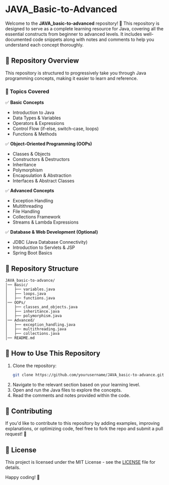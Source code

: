 # JAVA_Basic-to-Advanced

Welcome to the **JAVA_basic-to-advanced** repository! 🚀 This repository is designed to serve as a complete learning resource for Java, covering all the essential constructs from beginner to advanced levels. It includes well-documented code snippets along with notes and comments to help you understand each concept thoroughly.

## 📌 Repository Overview
This repository is structured to progressively take you through Java programming concepts, making it easier to learn and reference.

### 🔹 Topics Covered
✅ **Basic Concepts**
- Introduction to Java
- Data Types & Variables
- Operators & Expressions
- Control Flow (if-else, switch-case, loops)
- Functions & Methods

✅ **Object-Oriented Programming (OOPs)**
- Classes & Objects
- Constructors & Destructors
- Inheritance
- Polymorphism
- Encapsulation & Abstraction
- Interfaces & Abstract Classes

✅ **Advanced Concepts**
- Exception Handling
- Multithreading
- File Handling
- Collections Framework
- Streams & Lambda Expressions

✅ **Database & Web Development (Optional)**
- JDBC (Java Database Connectivity)
- Introduction to Servlets & JSP
- Spring Boot Basics

## 📂 Repository Structure
```
JAVA_basic-to-advance/
│── Basic/
│   ├── variables.java
│   ├── loops.java
│   ├── functions.java
│── OOPs/
│   ├── classes_and_objects.java
│   ├── inheritance.java
│   ├── polymorphism.java
│── Advanced/
│   ├── exception_handling.java
│   ├── multithreading.java
│   ├── collections.java
│── README.md
```

## 🚀 How to Use This Repository
1. Clone the repository:
   ```sh
   git clone https://github.com/yourusername/JAVA_basic-to-advance.git
   ```
2. Navigate to the relevant section based on your learning level.
3. Open and run the Java files to explore the concepts.
4. Read the comments and notes provided within the code.

## 🤝 Contributing
If you'd like to contribute to this repository by adding examples, improving explanations, or optimizing code, feel free to fork the repo and submit a pull request! 🎉

## 📜 License
This project is licensed under the MIT License - see the [LICENSE](LICENSE) file for details.

Happy coding! 🎯
